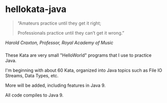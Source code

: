 # hellokata-java
>“Amateurs practice until they get it right; 
>
>Professionals practice until they can’t get it wrong.”

_Harold Craxton, Professor, Royal Academy of Music_

###
These Kata are very small "HelloWorld" programs that I use to practice Java.

I'm beginning with about 60 Kata, organized into Java topics such as File IO Streams, Data Types, etc.

More will be added, including features in Java 9.

All code compiles to Java 9.
